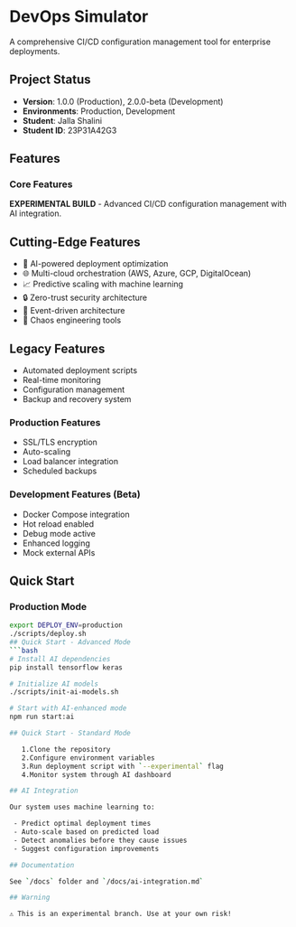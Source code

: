 # DevOps Simulator

A comprehensive CI/CD configuration management tool for enterprise deployments.

## Project Status
- **Version**: 1.0.0 (Production), 2.0.0-beta (Development)
- **Environments**: Production, Development 
- **Student**: Jalla Shalini  
- **Student ID**: 23P31A42G3  

## Features

### Core Features

**EXPERIMENTAL BUILD** - Advanced CI/CD configuration management with AI integration.

## Cutting-Edge Features

- 🤖 AI-powered deployment optimization  
- 🌐 Multi-cloud orchestration (AWS, Azure, GCP, DigitalOcean)  
- 📈 Predictive scaling with machine learning  
- 🔒 Zero-trust security architecture  
- 🌊 Event-driven architecture  
- 🎯 Chaos engineering tools  

## Legacy Features

  - Automated deployment scripts
  - Real-time monitoring
  - Configuration management
  - Backup and recovery system

### Production Features

- SSL/TLS encryption  
- Auto-scaling  
- Load balancer integration  
- Scheduled backups 

### Development Features (Beta)

- Docker Compose integration  
- Hot reload enabled  
- Debug mode active  
- Enhanced logging  
- Mock external APIs

## Quick Start

### Production Mode

  ```bash
  export DEPLOY_ENV=production
  ./scripts/deploy.sh
  ## Quick Start - Advanced Mode
  ```bash
  # Install AI dependencies
  pip install tensorflow keras

  # Initialize AI models
  ./scripts/init-ai-models.sh

  # Start with AI-enhanced mode
  npm run start:ai

## Quick Start - Standard Mode

     1.Clone the repository
     2.Configure environment variables
     3.Run deployment script with `--experimental` flag
     4.Monitor system through AI dashboard

## AI Integration

Our system uses machine learning to:

   - Predict optimal deployment times
   - Auto-scale based on predicted load
   - Detect anomalies before they cause issues
   - Suggest configuration improvements

## Documentation

See `/docs` folder and `/docs/ai-integration.md`

## Warning

⚠️ This is an experimental branch. Use at your own risk!
